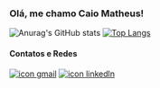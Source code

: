 ### Olá, me chamo Caio Matheus!
![Anurag's GitHub stats](https://github-readme-stats.vercel.app/api?username=CaioMtho&show_icons=true&bg_color=00000000)
[![Top Langs](https://github-readme-stats.vercel.app/api/top-langs/?username=CaioMtho)](https://github.com/anuraghazra/github-readme-stats)
#### Contatos e Redes
[<img alt="icon gmail" src="https://img.shields.io/badge/Gmail-D14836?style=for-the-badge&logo=gmail&logoColor=white">](caiomathol@gmail.com)
[<img alt="icon linkedln" src="https://img.shields.io/badge/LinkedIn-0077B5?style=for-the-badge&logo=linkedin&logoColor=white">](https://www.linkedin.com/in/caio-matheus-de-oliveira-73656a2b2/)
<!---
CaioMtho/CaioMtho is a ✨ special ✨ repository because its `README.md` (this file) appears on your GitHub profile.
You can click the Preview link to take a look at your changes.
--->
